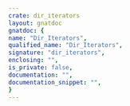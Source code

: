 ```yaml
---
crate: dir_iterators
layout: gnatdoc
gnatdoc: {
name: "Dir_Iterators",
qualified_name: "Dir_Iterators",
signature: "dir_iterators",
enclosing: "",
is_private: false,
documentation: "",
documentation_snippet: "",
}
---
```

